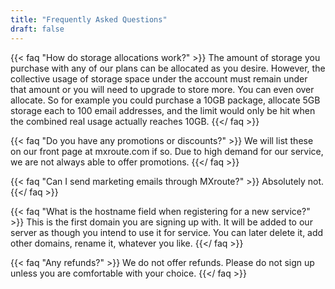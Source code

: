 ```yaml
---
title: "Frequently Asked Questions"
draft: false
---
```


{{< faq "How do storage allocations work?" >}}
The amount of storage you purchase with any of our plans can be allocated as you desire. However, the collective usage of storage space under the account must remain under that amount or you will need to upgrade to store more. You can even over allocate. So for example you could purchase a 10GB package, allocate 5GB storage each to 100 email addresses, and the limit would only be hit when the combined real usage actually reaches 10GB.
{{</ faq >}}

{{< faq "Do you have any promotions or discounts?" >}}
We will list these on our front page at mxroute.com if so. Due to high demand for our service, we are not always able to offer promotions.
{{</ faq >}}

{{< faq "Can I send marketing emails through MXroute?" >}}
Absolutely not.
{{</ faq >}}

{{< faq "What is the hostname field when registering for a new service?" >}}
This is the first domain you are signing up with. It will be added to our server as though you intend to use it for service. You can later delete it, add other domains, rename it, whatever you like.
{{</ faq >}}

{{< faq "Any refunds?" >}}
We do not offer refunds. Please do not sign up unless you are comfortable with your choice.
{{</ faq >}}
